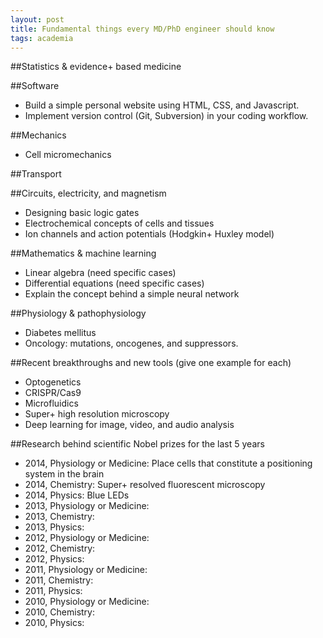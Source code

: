 ```yaml
---
layout: post
title: Fundamental things every MD/PhD engineer should know
tags: academia
---
```


##Statistics & evidence+ based medicine

##Software

+ Build a simple personal website using HTML, CSS, and Javascript.
+ Implement version control (Git, Subversion) in your coding workflow.

##Mechanics

+ Cell micromechanics

##Transport

##Circuits, electricity, and magnetism

+ Designing basic logic gates
+ Electrochemical concepts of cells and tissues
+ Ion channels and action potentials (Hodgkin+ Huxley model)

##Mathematics & machine learning

+ Linear algebra (need specific cases)
+ Differential equations (need specific cases)
+ Explain the concept behind a simple neural network

##Physiology & pathophysiology

+ Diabetes mellitus
+ Oncology: mutations, oncogenes, and suppressors.

##Recent breakthroughs and new tools (give one example for each)

+ Optogenetics
+ CRISPR/Cas9
+ Microfluidics
+ Super+ high resolution microscopy
+ Deep learning for image, video, and audio analysis

##Research behind scientific Nobel prizes for the last 5 years

+ 2014, Physiology or Medicine: Place cells that constitute a positioning system in the brain
+ 2014, Chemistry: Super+ resolved fluorescent microscopy
+ 2014, Physics: Blue LEDs
+ 2013, Physiology or Medicine:
+ 2013, Chemistry:
+ 2013, Physics:
+ 2012, Physiology or Medicine:
+ 2012, Chemistry:
+ 2012, Physics:
+ 2011, Physiology or Medicine:
+ 2011, Chemistry:
+ 2011, Physics:
+ 2010, Physiology or Medicine:
+ 2010, Chemistry:
+ 2010, Physics:
